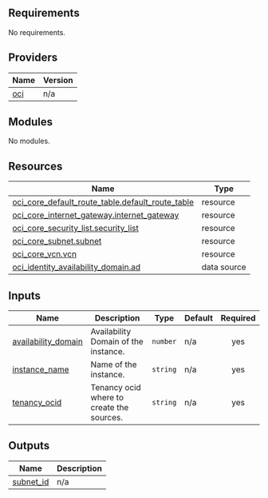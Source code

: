 <!-- BEGIN_TF_DOCS -->
## Requirements

No requirements.

## Providers

| Name | Version |
|------|---------|
| <a name="provider_oci"></a> [oci](#provider\_oci) | n/a |

## Modules

No modules.

## Resources

| Name | Type |
|------|------|
| [oci_core_default_route_table.default_route_table](https://registry.terraform.io/providers/oracle/oci/latest/docs/resources/core_default_route_table) | resource |
| [oci_core_internet_gateway.internet_gateway](https://registry.terraform.io/providers/oracle/oci/latest/docs/resources/core_internet_gateway) | resource |
| [oci_core_security_list.security_list](https://registry.terraform.io/providers/oracle/oci/latest/docs/resources/core_security_list) | resource |
| [oci_core_subnet.subnet](https://registry.terraform.io/providers/oracle/oci/latest/docs/resources/core_subnet) | resource |
| [oci_core_vcn.vcn](https://registry.terraform.io/providers/oracle/oci/latest/docs/resources/core_vcn) | resource |
| [oci_identity_availability_domain.ad](https://registry.terraform.io/providers/oracle/oci/latest/docs/data-sources/identity_availability_domain) | data source |

## Inputs

| Name | Description | Type | Default | Required |
|------|-------------|------|---------|:--------:|
| <a name="input_availability_domain"></a> [availability\_domain](#input\_availability\_domain) | Availability Domain of the instance. | `number` | n/a | yes |
| <a name="input_instance_name"></a> [instance\_name](#input\_instance\_name) | Name of the instance. | `string` | n/a | yes |
| <a name="input_tenancy_ocid"></a> [tenancy\_ocid](#input\_tenancy\_ocid) | Tenancy ocid where to create the sources. | `string` | n/a | yes |

## Outputs

| Name | Description |
|------|-------------|
| <a name="output_subnet_id"></a> [subnet\_id](#output\_subnet\_id) | n/a |
<!-- END_TF_DOCS -->
